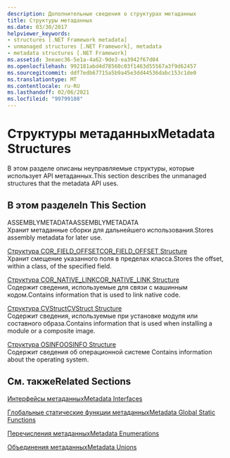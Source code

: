 ```yaml
---
description: Дополнительные сведения о структурах метаданных
title: Структуры метаданных
ms.date: 03/30/2017
helpviewer_keywords:
- structures [.NET Framework metadata]
- unmanaged structures [.NET Framework], metadata
- metadata structures [.NET Framework]
ms.assetid: 3eeaec36-5e1a-4a62-9de3-ea3942f67d04
ms.openlocfilehash: 992181abd4d78560c03f1463d55567a3f9d62457
ms.sourcegitcommit: ddf7edb67715a5b9a45e3dd44536dabc153c1de0
ms.translationtype: MT
ms.contentlocale: ru-RU
ms.lasthandoff: 02/06/2021
ms.locfileid: "99799108"
---
```

# <a name="metadata-structures"></a><span data-ttu-id="4aa8e-103">Структуры метаданных</span><span class="sxs-lookup"><span data-stu-id="4aa8e-103">Metadata Structures</span></span>

<span data-ttu-id="4aa8e-104">В этом разделе описаны неуправляемые структуры, которые использует API метаданных.</span><span class="sxs-lookup"><span data-stu-id="4aa8e-104">This section describes the unmanaged structures that the metadata API uses.</span></span>  
  
## <a name="in-this-section"></a><span data-ttu-id="4aa8e-105">В этом разделе</span><span class="sxs-lookup"><span data-stu-id="4aa8e-105">In This Section</span></span>  

 <span data-ttu-id="4aa8e-106">ASSEMBLYMETADATA</span><span class="sxs-lookup"><span data-stu-id="4aa8e-106">ASSEMBLYMETADATA</span></span>  
 <span data-ttu-id="4aa8e-107">Хранит метаданные сборки для дальнейшего использования.</span><span class="sxs-lookup"><span data-stu-id="4aa8e-107">Stores assembly metadata for later use.</span></span>  
  
 [<span data-ttu-id="4aa8e-108">Структура COR_FIELD_OFFSET</span><span class="sxs-lookup"><span data-stu-id="4aa8e-108">COR_FIELD_OFFSET Structure</span></span>](cor-field-offset-structure.md)  
 <span data-ttu-id="4aa8e-109">Хранит смещение указанного поля в пределах класса.</span><span class="sxs-lookup"><span data-stu-id="4aa8e-109">Stores the offset, within a class, of the specified field.</span></span>  
  
 [<span data-ttu-id="4aa8e-110">Структура COR_NATIVE_LINK</span><span class="sxs-lookup"><span data-stu-id="4aa8e-110">COR_NATIVE_LINK Structure</span></span>](cor-native-link-structure.md)  
 <span data-ttu-id="4aa8e-111">Содержит сведения, используемые для связи с машинным кодом.</span><span class="sxs-lookup"><span data-stu-id="4aa8e-111">Contains information that is used to link native code.</span></span>  
  
 [<span data-ttu-id="4aa8e-112">Структура CVStruct</span><span class="sxs-lookup"><span data-stu-id="4aa8e-112">CVStruct Structure</span></span>](cvstruct-structure.md)  
 <span data-ttu-id="4aa8e-113">Содержит сведения, используемые при установке модуля или составного образа.</span><span class="sxs-lookup"><span data-stu-id="4aa8e-113">Contains information that is used when installing a module or a composite image.</span></span>  
  
 [<span data-ttu-id="4aa8e-114">Структура OSINFO</span><span class="sxs-lookup"><span data-stu-id="4aa8e-114">OSINFO Structure</span></span>](osinfo-structure.md)  
 <span data-ttu-id="4aa8e-115">Содержит сведения об операционной системе </span><span class="sxs-lookup"><span data-stu-id="4aa8e-115">Contains information about the operating system.</span></span>  
  
## <a name="related-sections"></a><span data-ttu-id="4aa8e-116">См. также</span><span class="sxs-lookup"><span data-stu-id="4aa8e-116">Related Sections</span></span>  

 [<span data-ttu-id="4aa8e-117">Интерфейсы метаданных</span><span class="sxs-lookup"><span data-stu-id="4aa8e-117">Metadata Interfaces</span></span>](metadata-interfaces.md)  
  
 [<span data-ttu-id="4aa8e-118">Глобальные статические функции метаданных</span><span class="sxs-lookup"><span data-stu-id="4aa8e-118">Metadata Global Static Functions</span></span>](metadata-global-static-functions.md)  
  
 [<span data-ttu-id="4aa8e-119">Перечисления метаданных</span><span class="sxs-lookup"><span data-stu-id="4aa8e-119">Metadata Enumerations</span></span>](metadata-enumerations.md)  
  
 [<span data-ttu-id="4aa8e-120">Объединения метаданных</span><span class="sxs-lookup"><span data-stu-id="4aa8e-120">Metadata Unions</span></span>](metadata-unions.md)
